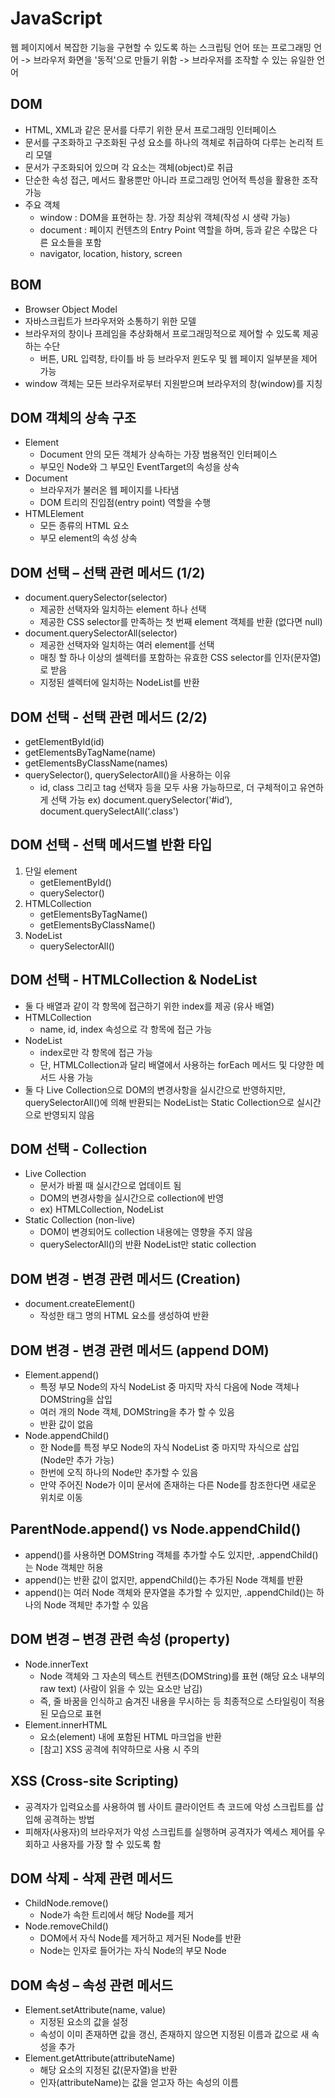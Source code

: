 # JavaScript

웹 페이지에서 복잡한 기능을 구현할 수 있도록 하는 스크립팅 언어 또는 프로그래밍 언어 -> 브라우저 화면을 '동적'으로 만들기 위함 -> 브라우저를 조작할 수 있는 유일한 언어


## DOM

* HTML, XML과 같은 문서를 다루기 위한 문서 프로그래밍 인터페이스
* 문서를 구조화하고 구조화된 구성 요소를 하나의 객체로 취급하여 다루는 논리적 트리 모델
* 문서가 구조화되어 있으며 각 요소는 객체(object)로 취급
* 단순한 속성 접근, 메서드 활용뿐만 아니라 프로그래밍 언어적 특성을 활용한 조작 가능
* 주요 객체
    * window : DOM을 표현하는 창. 가장 최상위 객체(작성 시 생략 가능)
    * document : 페이지 컨텐츠의 Entry Point 역할을 하며, <body> 등과 같은 수많은 다른 요소들을 포함
    * navigator, location, history, screen


## BOM

* Browser Object Model
* 자바스크립트가 브라우저와 소통하기 위한 모델
* 브라우저의 창이나 프레임을 추상화해서 프로그래밍적으로 제어할 수 있도록 제공하는 수단
    * 버튼, URL 입력창, 타이틀 바 등 브라우저 윈도우 및 웹 페이지 일부분을 제어 가능
* window 객체는 모든 브라우저로부터 지원받으며 브라우저의 창(window)를 지칭


## DOM 객체의 상속 구조

* Element
    * Document 안의 모든 객체가 상속하는 가장 범용적인 인터페이스
    * 부모인 Node와 그 부모인 EventTarget의 속성을 상속
* Document
    * 브라우저가 불러온 웹 페이지를 나타냄
    * DOM 트리의 진입점(entry point) 역할을 수행
 * HTMLElement
    * 모든 종류의 HTML 요소
    * 부모 element의 속성 상속


## DOM 선택 – 선택 관련 메서드 (1/2)

* document.querySelector(selector)
    * 제공한 선택자와 일치하는 element 하나 선택
    * 제공한 CSS selector를 만족하는 첫 번째 element 객체를 반환 (없다면 null)
* document.querySelectorAll(selector)
    * 제공한 선택자와 일치하는 여러 element를 선택
    * 매칭 할 하나 이상의 셀렉터를 포함하는 유효한 CSS selector를 인자(문자열)로 받음
    * 지정된 셀렉터에 일치하는 NodeList를 반환


## DOM 선택 - 선택 관련 메서드 (2/2)

* getElementById(id)
* getElementsByTagName(name)
* getElementsByClassName(names)
* querySelector(), querySelectorAll()을 사용하는 이유
    * id, class 그리고 tag 선택자 등을 모두 사용 가능하므로, 더 구체적이고 유연하게 선택 가능 ex) document.querySelector('#id’), document.querySelectAll(‘.class')


## DOM 선택 - 선택 메서드별 반환 타입

1. 단일 element 
    * getElementById()
    * querySelector()
2. HTMLCollection
    * getElementsByTagName()
    * getElementsByClassName()
3. NodeList
    * querySelectorAll()


## DOM 선택 - HTMLCollection & NodeList

* 둘 다 배열과 같이 각 항목에 접근하기 위한 index를 제공 (유사 배열)
* HTMLCollection
    * name, id, index 속성으로 각 항목에 접근 가능
* NodeList
    * index로만 각 항목에 접근 가능
    * 단, HTMLCollection과 달리 배열에서 사용하는 forEach 메서드 및 다양한 메서드 사용 가능
* 둘 다 Live Collection으로 DOM의 변경사항을 실시간으로 반영하지만, querySelectorAll()에 의해 반환되는 NodeList는 Static Collection으로 실시간으로 반영되지 않음


## DOM 선택 - Collection

*  Live Collection
    * 문서가 바뀔 때 실시간으로 업데이트 됨
    * DOM의 변경사항을 실시간으로 collection에 반영
    * ex) HTMLCollection, NodeList
* Static Collection (non-live)
    * DOM이 변경되어도 collection 내용에는 영향을 주지 않음
    * querySelectorAll()의 반환 NodeList만 static collection


## DOM 변경 - 변경 관련 메서드 (Creation)

* document.createElement()
    * 작성한 태그 명의 HTML 요소를 생성하여 반환


## DOM 변경 - 변경 관련 메서드 (append DOM)

* Element.append()
    * 특정 부모 Node의 자식 NodeList 중 마지막 자식 다음에 Node 객체나 DOMString을 삽입
    * 여러 개의 Node 객체, DOMString을 추가 할 수 있음
    * 반환 값이 없음
* Node.appendChild()
    * 한 Node를 특정 부모 Node의 자식 NodeList 중 마지막 자식으로 삽입 (Node만 추가 가능)
    * 한번에 오직 하나의 Node만 추가할 수 있음
    * 만약 주어진 Node가 이미 문서에 존재하는 다른 Node를 참조한다면 새로운 위치로 이동


## ParentNode.append() vs Node.appendChild()

* append()를 사용하면 DOMString 객체를 추가할 수도 있지만, .appendChild()는 Node 객체만 허용
* append()는 반환 값이 없지만, appendChild()는 추가된 Node 객체를 반환
* append()는 여러 Node 객체와 문자열을 추가할 수 있지만, .appendChild()는 하나의 Node 객체만 추가할 수 있음


## DOM 변경 – 변경 관련 속성 (property)

* Node.innerText
    * Node 객체와 그 자손의 텍스트 컨텐츠(DOMString)를 표현 (해당 요소 내부의 raw text) (사람이 읽을 수 있는 요소만 남김)
    * 즉, 줄 바꿈을 인식하고 숨겨진 내용을 무시하는 등 최종적으로 스타일링이 적용된 모습으로 표현
* Element.innerHTML
    * 요소(element) 내에 포함된 HTML 마크업을 반환
    * [참고] XSS 공격에 취약하므로 사용 시 주의


## XSS (Cross-site Scripting)

* 공격자가 입력요소를 사용하여 웹 사이트 클라이언트 측 코드에 악성 스크립트를 삽입해 공격하는 방법
* 피해자(사용자)의 브라우저가 악성 스크립트를 실행하며 공격자가 엑세스 제어를 우회하고 사용자를 가장 할 수 있도록 함


## DOM 삭제 - 삭제 관련 메서드

* ChildNode.remove()
    * Node가 속한 트리에서 해당 Node를 제거
* Node.removeChild()
    * DOM에서 자식 Node를 제거하고 제거된 Node를 반환
    * Node는 인자로 들어가는 자식 Node의 부모 Node


## DOM 속성 – 속성 관련 메서드

* Element.setAttribute(name, value)
    * 지정된 요소의 값을 설정
    * 속성이 이미 존재하면 값을 갱신, 존재하지 않으면 지정된 이름과 값으로 새 속성을 추가
* Element.getAttribute(attributeName)
    * 해당 요소의 지정된 값(문자열)을 반환
    * 인자(attributeName)는 값을 얻고자 하는 속성의 이름